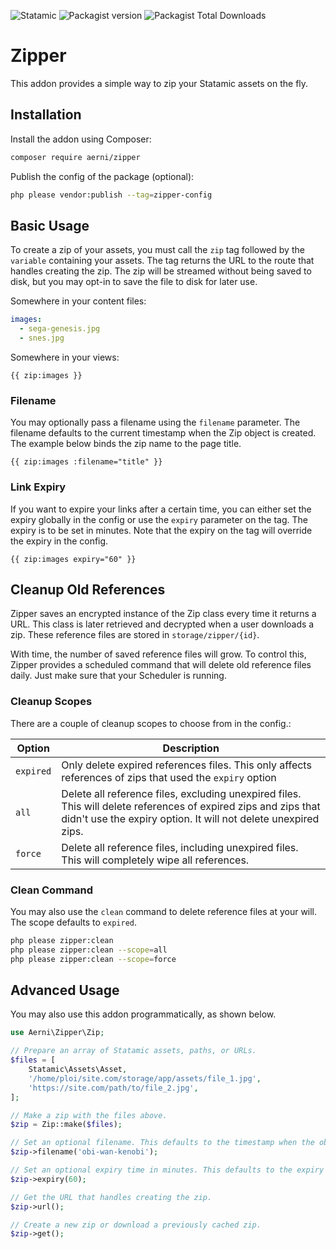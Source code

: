 ![Statamic](https://flat.badgen.net/badge/Statamic/4.0+/FF269E) ![Packagist version](https://flat.badgen.net/packagist/v/aerni/zipper/latest) ![Packagist Total Downloads](https://flat.badgen.net/packagist/dt/aerni/zipper)

# Zipper
This addon provides a simple way to zip your Statamic assets on the fly.

## Installation
Install the addon using Composer:

```bash
composer require aerni/zipper
```

Publish the config of the package (optional):

```bash
php please vendor:publish --tag=zipper-config
```

## Basic Usage

To create a zip of your assets, you must call the `zip` tag followed by the `variable` containing your assets. The tag returns the URL to the route that handles creating the zip. The zip will be streamed without being saved to disk, but you may opt-in to save the file to disk for later use.

Somewhere in your content files:

```yaml
images:
  - sega-genesis.jpg
  - snes.jpg
```

Somewhere in your views:

```antlers
{{ zip:images }}
```

### Filename

You may optionally pass a filename using the `filename` parameter. The filename defaults to the current timestamp when the Zip object is created. The example below binds the zip name to the page title.

```antlers
{{ zip:images :filename="title" }}
```

### Link Expiry

If you want to expire your links after a certain time, you can either set the expiry globally in the config or use the `expiry` parameter on the tag. The expiry is to be set in minutes. Note that the expiry on the tag will override the expiry in the config.

```antlers
{{ zip:images expiry="60" }}
```

## Cleanup Old References

Zipper saves an encrypted instance of the Zip class every time it returns a URL. This class is later retrieved and decrypted when a user downloads a zip. These reference files are stored in `storage/zipper/{id}`.

With time, the number of saved reference files will grow. To control this, Zipper provides a scheduled command that will delete old reference files daily. Just make sure that your Scheduler is running.

### Cleanup Scopes

There are a couple of cleanup scopes to choose from in the config.:

| Option    | Description                                                                                                                                                                       |
|-----------|-----------------------------------------------------------------------------------------------------------------------------------------------------------------------------------|
| `expired` | Only delete expired references files. This only affects references of zips that used the `expiry` option                                                                          |
| `all`     | Delete all reference files, excluding unexpired files. This will delete references of expired zips and zips that didn't use the expiry option. It will not delete unexpired zips. |
| `force`   | Delete all reference files, including unexpired files. This will completely wipe all references.                                                                                  |

### Clean Command

You may also use the `clean` command to delete reference files at your will. The scope defaults to `expired`.

```bash
php please zipper:clean
php please zipper:clean --scope=all
php please zipper:clean --scope=force
```

## Advanced Usage

You may also use this addon programmatically, as shown below.

```php
use Aerni\Zipper\Zip;

// Prepare an array of Statamic assets, paths, or URLs.
$files = [
    Statamic\Assets\Asset,
    '/home/ploi/site.com/storage/app/assets/file_1.jpg',
    'https://site.com/path/to/file_2.jpg',
];

// Make a zip with the files above.
$zip = Zip::make($files);

// Set an optional filename. This defaults to the timestamp when the object was created.
$zip->filename('obi-wan-kenobi');

// Set an optional expiry time in minutes. This defaults to the expiry set in the config.
$zip->expiry(60);

// Get the URL that handles creating the zip.
$zip->url();

// Create a new zip or download a previously cached zip.
$zip->get();
```

